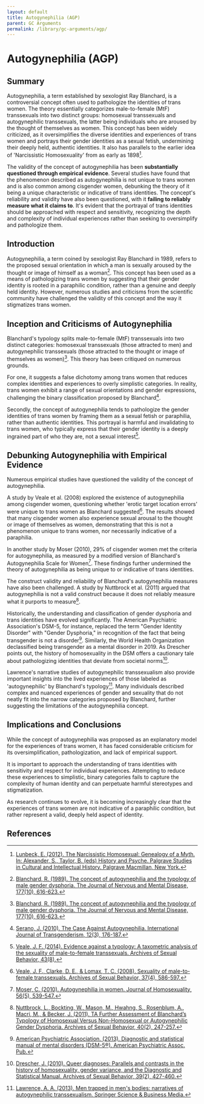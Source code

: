 ```yaml
---
layout: default
title: Autogynephilia (AGP)
parent: GC Arguments
permalink: /library/gc-arguments/agp/
---
```


# Autogynephilia (AGP)

## Summary
Autogynephilia, a term established by sexologist Ray Blanchard, is a controversial concept often used to pathologize the identities of trans women. The theory essentially categorizes male-to-female (MtF) transsexuals into two distinct groups: homosexual transsexuals and autogynephilic transsexuals, the latter being individuals who are aroused by the thought of themselves as women. This concept has been widely criticized, as it oversimplifies the diverse identities and experiences of trans women and portrays their gender identities as a sexual fetish, undermining their deeply held, authentic identities. It also has parallels to the earlier idea of 'Narcissistic Homosexuality' from as early as 1898[^11].

The validity of the concept of autogynephilia has been **substantially questioned through empirical evidence**. Several studies have found that the phenomenon described as autogynephilia is not unique to trans women and is also common among cisgender women, debunking the theory of it being a unique characteristic or indicative of trans identities. The concept's reliability and validity have also been questioned, with it **failing to reliably measure what it claims to**. It's evident that the portrayal of trans identities should be approached with respect and sensitivity, recognizing the depth and complexity of individual experiences rather than seeking to oversimplify and pathologize them.

## Introduction

Autogynephilia, a term coined by sexologist Ray Blanchard in 1989, refers to the proposed sexual orientation in which a man is sexually aroused by the thought or image of himself as a woman[^1]. This concept has been used as a means of pathologizing trans women by suggesting that their gender identity is rooted in a paraphilic condition, rather than a genuine and deeply held identity. However, numerous studies and criticisms from the scientific community have challenged the validity of this concept and the way it stigmatizes trans women.

## Inception and Criticisms of Autogynephilia
Blanchard's typology splits male-to-female (MtF) transsexuals into two distinct categories: homosexual transsexuals (those attracted to men) and autogynephilic transsexuals (those attracted to the thought or image of themselves as women)[^1]. This theory has been critiqued on numerous grounds.

For one, it suggests a false dichotomy among trans women that reduces complex identities and experiences to overly simplistic categories. In reality, trans women exhibit a range of sexual orientations and gender expressions, challenging the binary classification proposed by Blanchard[^2].

Secondly, the concept of autogynephilia tends to pathologize the gender identities of trans women by framing them as a sexual fetish or paraphilia, rather than authentic identities. This portrayal is harmful and invalidating to trans women, who typically express that their gender identity is a deeply ingrained part of who they are, not a sexual interest[^3].

## Debunking Autogynephilia with Empirical Evidence
Numerous empirical studies have questioned the validity of the concept of autogynephilia.

A study by Veale et al. (2008) explored the existence of autogynephilia among cisgender women, questioning whether 'erotic target location errors' were unique to trans women as Blanchard suggested[^4]. The results showed that many cisgender women also experience sexual arousal to the thought or image of themselves as women, demonstrating that this is not a phenomenon unique to trans women, nor necessarily indicative of a paraphilia.

In another study by Moser (2010), 29% of cisgender women met the criteria for autogynephilia, as measured by a modified version of Blanchard's Autogynephilia Scale for Women[^5]. These findings further undermined the theory of autogynephilia as being unique to or indicative of trans identities.

The construct validity and reliability of Blanchard's autogynephilia measures have also been challenged. A study by Nuttbrock et al. (2011) argued that autogynephilia is not a valid construct because it does not reliably measure what it purports to measure[^6].

Historically, the understanding and classification of gender dysphoria and trans identities have evolved significantly. The American Psychiatric Association's DSM-5, for instance, replaced the term "Gender Identity Disorder" with "Gender Dysphoria," in recognition of the fact that being transgender is not a disorder[^9]. Similarly, the World Health Organization declassified being transgender as a mental disorder in 2019. As Drescher points out, the history of homosexuality in the DSM offers a cautionary tale about pathologizing identities that deviate from societal norms[^10].

Lawrence's narrative studies of autogynephilic transsexualism also provide important insights into the lived experiences of those labeled as 'autogynephilic' by Blanchard's typology[^7]. Many individuals described complex and nuanced experiences of gender and sexuality that do not neatly fit into the narrow categories proposed by Blanchard, further suggesting the limitations of the autogynephilia concept.

## Implications and Conclusions
While the concept of autogynephilia was proposed as an explanatory model for the experiences of trans women, it has faced considerable criticism for its oversimplification, pathologization, and lack of empirical support.

It is important to approach the understanding of trans identities with sensitivity and respect for individual experiences. Attempting to reduce these experiences to simplistic, binary categories fails to capture the complexity of human identity and can perpetuate harmful stereotypes and stigmatization.

As research continues to evolve, it is becoming increasingly clear that the experiences of trans women are not indicative of a paraphilic condition, but rather represent a valid, deeply held aspect of identity.

## References
[^1]: [Blanchard, R. (1989). The concept of autogynephilia and the typology of male gender dysphoria. The Journal of Nervous and Mental Disease, 177(10), 616-623.](https://pubmed.ncbi.nlm.nih.gov/2794988/)

[^2]: [Serano, J. (2010). The Case Against Autogynephilia. International Journal of Transgenderism, 12(3), 176-187.](https://www.juliaserano.com/av/Serano-CaseAgainstAutogynephilia.pdf)

[^3]: [Veale, J. F. (2014). Evidence against a typology: A taxometric analysis of the sexuality of male-to-female transsexuals. Archives of Sexual Behavior, 43(8).](https://www.researchgate.net/publication/260718404_Evidence_Against_a_Typology_A_Taxometric_Analysis_of_the_Sexuality_of_Male-to-Female_Transsexuals)

[^4]: [Veale, J. F., Clarke, D. E., & Lomax, T. C. (2008). Sexuality of male-to-female transsexuals. Archives of Sexual Behavior, 37(4), 586-597.](https://link.springer.com/article/10.1007/s10508-007-9306-9)

[^5]: [Moser, C. (2010). Autogynephilia in women. Journal of Homosexuality, 56(5), 539-547.](https://psycnet.apa.org/record/2009-10653-001)

[^6]: [Nuttbrock, L., Bockting, W., Mason, M., Hwahng, S., Rosenblum, A., Macri, M., & Becker, J. (2011). TA Further Assessment of Blanchard’s Typology of Homosexual Versus Non-Homosexual or Autogynephilic Gender Dysphoria. Archives of Sexual Behavior, 40(2), 247-257.](https://www.ncbi.nlm.nih.gov/pmc/articles/PMC2894986/)

[^7]: [Lawrence, A. A. (2013). Men trapped in men's bodies: narratives of autogynephilic transsexualism. Springer Science & Business Media.](https://www.goodreads.com/en/book/show/15877470)

[^9]: [American Psychiatric Association. (2013). Diagnostic and statistical manual of mental disorders (DSM-5®). American Psychiatric Assoc. Pub.](https://dsm.psychiatryonline.org/doi/book/10.1176/appi.books.9780890425596)

[^10]: [Drescher, J. (2010). Queer diagnoses: Parallels and contrasts in the history of homosexuality, gender variance, and the Diagnostic and Statistical Manual. Archives of Sexual Behavior, 39(2), 427-460.](https://pubmed.ncbi.nlm.nih.gov/19838785/)

[^11]: [Lunbeck, E. (2012). The Narcissistic Homosexual: Genealogy of a Myth. In: Alexander, S., Taylor, B. (eds) History and Psyche. Palgrave Studies in Cultural and Intellectual History. Palgrave Macmillan, New York.](https://link.springer.com/chapter/10.1057/9781137092427_4)

